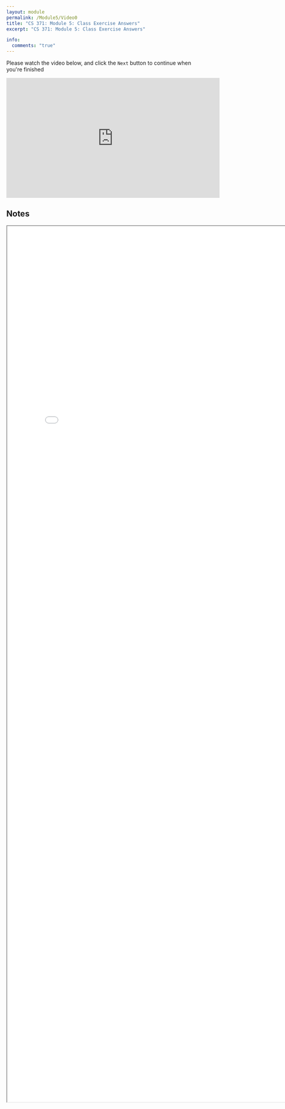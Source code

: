 ```yaml
---
layout: module
permalink: /Module5/Video0
title: "CS 371: Module 5: Class Exercise Answers"
excerpt: "CS 371: Module 5: Class Exercise Answers"

info:
  comments: "true"
---
```


<p>
Please watch the video below, and click the <code>Next</code> button to continue when you're finished
</p>

<iframe width="560" height="315" src="https://www.youtube.com/embed/gEBOa0b9OyE" frameborder="0" allow="accelerometer; autoplay; clipboard-write; encrypted-media; gyroscope; picture-in-picture" allowfullscreen></iframe>


<h2>Notes</h2>


<iframe src="../images/Module5/ClassSolution.html" width="800" height="2300"></iframe>
